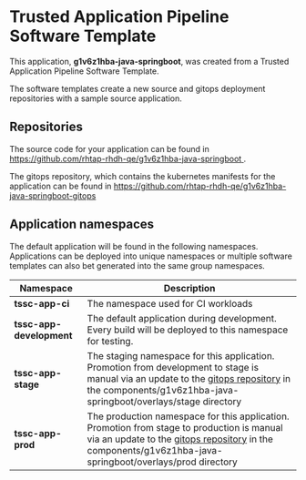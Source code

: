# Trusted Application Pipeline Software Template

This application, **g1v6z1hba-java-springboot**, was created from a Trusted Application Pipeline Software Template.

The software templates create a new source and gitops deployment repositories with a sample source application. 

## Repositories

The source code for your application can be found in [https://github.com/rhtap-rhdh-qe/g1v6z1hba-java-springboot ](https://github.com/rhtap-rhdh-qe/g1v6z1hba-java-springboot ).
 
The gitops repository, which contains the kubernetes manifests for the application can be found in 
[https://github.com/rhtap-rhdh-qe/g1v6z1hba-java-springboot-gitops ](https://github.com/rhtap-rhdh-qe/g1v6z1hba-java-springboot-gitops ) 

## Application namespaces 

The default application will be found in the following namespaces. Applications can be deployed into unique namespaces or multiple software templates can also bet generated into the same group namespaces.  

|  Namespace   |  Description   |  
| -------- | -------- |
| **tssc-app-ci** | The namespace used for CI workloads |
| **tssc-app-development** | The default application during development. Every build will be deployed to this namespace for testing. |
| **tssc-app-stage** | The staging namespace for this application. Promotion from development to stage is manual via an update to the [gitops repository](https://github.com/rhtap-rhdh-qe/g1v6z1hba-java-springboot-gitops ) in the components/g1v6z1hba-java-springboot/overlays/stage directory |
| **tssc-app-prod** | The production namespace for this application. Promotion from stage to production is manual via an update to the [gitops repository](https://github.com/rhtap-rhdh-qe/g1v6z1hba-java-springboot-gitops ) in the components/g1v6z1hba-java-springboot/overlays/prod directory |